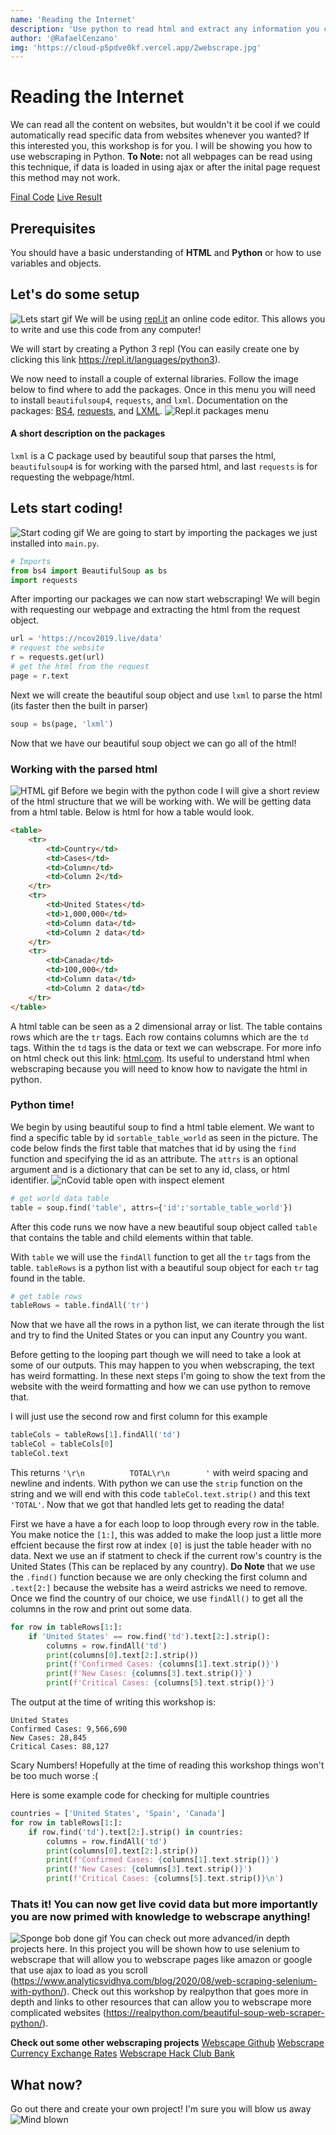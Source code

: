 ```yaml
---
name: 'Reading the Internet'
description: 'Use python to read html and extract any information you can find!'
author: '@RafaelCenzano'
img: 'https://cloud-p5pdve0kf.vercel.app/2webscrape.jpg'
---
```


# Reading the Internet
We can read all the content on websites, but wouldn't it be cool if we could automatically read specific data from websites whenever you wanted? If this interested you, this workshop is for you. I will be showing you how to use webscraping in Python.
**To Note:** not all webpages can be read using this technique, if data is loaded in using ajax or after the inital page request this method may not work.

[Final Code](https://repl.it/@SavageCoder77/Read-The-Internet#main.py)
[Live Result](https://Read-The-Internet.savagecoder77.repl.run)

## Prerequisites
You should have a basic understanding of **HTML** and **Python** or how to use variables and objects.

## Let's do some setup
![Lets start gif](https://cloud-p23nck0rj.vercel.app/1lets-start.gif)
We will be using [repl.it](https://repl.it) an online code editor. This allows you to write and use this code from any computer!

We will start by creating a Python 3 repl (You can easily create one by clicking this link https://repl.it/languages/python3).

We now need to install a couple of external libraries. Follow the image below to find where to add the packages. Once in this menu you will need to install `beautifulsoup4`, `requests`, and `lxml`.  Documentation on the packages: [BS4](https://www.crummy.com/software/BeautifulSoup/bs4/doc/), [requests](https://requests.readthedocs.io/en/master/), and [LXML](https://lxml.de).
![Repl.it packages menu](https://cloud-p5pdve0kf.vercel.app/0ezgif.com-video-to-gif.gif)


#### A short description on the packages
`lxml` is a C package used by beautiful soup that parses the html, `beautifulsoup4` is for working with the parsed html, and last `requests` is for requesting the webpage/html.

## Lets start coding!
![Start coding gif](https://cloud-5bmb4t5tp.vercel.app/1start-coding.gif)
We are going to start by importing the packages we just installed into `main.py`.
```python
# Imports
from bs4 import BeautifulSoup as bs
import requests
```
After importing our packages we can now start webscraping! We will begin with requesting our webpage and extracting the html from the request object.
```python
url = 'https://ncov2019.live/data'
# request the website
r = requests.get(url)
# get the html from the request
page = r.text
```
Next we will create the beautiful soup object and use `lxml` to parse the html (its faster then the built in parser)
```python
soup = bs(page, 'lxml')
```
Now that we have our beautiful soup object we can go all of the html! 

### Working with the parsed html
![HTML gif](https://cloud-5bmb4t5tp.vercel.app/2html.gif)
Before we begin with the python code I will give a short review of the html structure that we will be working with. We will be getting data from a html table. Below is html for how a table would look.
```html
<table>
    <tr>
        <td>Country</td>
        <td>Cases</td>
        <td>Column</td>
        <td>Column 2</td>
    </tr>
    <tr>
        <td>United States</td>
        <td>1,000,000</td>
        <td>Column data</td>
        <td>Column 2 data</td>
    </tr>
    <tr>
        <td>Canada</td>
        <td>100,000</td>
        <td>Column data</td>
        <td>Column 2 data</td>
    </tr>
</table>
```
A html table can be seen as a 2 dimensional array or list. The table contains rows which are the `tr` tags. Each row contains columns which are the `td` tags. Within the `td` tags is the data or text we can webscrape. For more info on html check out this link: [html.com](https://html.com). Its useful to understand html when webscraping because you will need to know how to navigate the html in python.

### Python time!
We begin by using beautiful soup to find a html table element. We want to find a specific table by id `sortable_table_world` as seen in the picture. The code below finds the first table that matches that id by using the `find` function and specifying the id as an attribute. The `attrs` is an optional argument and is a dictionary that can be set to any id, class, or html identifier.
![nCovid table open with inspect element](https://cloud-p5pdve0kf.vercel.app/1inspect_element.png)
```python
# get world data table
table = soup.find('table', attrs={'id':'sortable_table_world'})
```
After this code runs we now have a new beautiful soup object called `table` that contains the table and child elements within that table.

With `table` we will use the `findAll` function to get all the `tr` tags from the table. `tableRows` is a python list with a beautiful soup object for each `tr` tag found in the table.
```python
# get table rows
tableRows = table.findAll('tr')
```
Now that we have all the rows in a python list, we can iterate through the list and try to find the United States or you can input any Country you want.

Before getting to the looping part though we will need to take a look at some of our outputs. This may happen to you when webscraping, the text has weird formatting. In these next steps I'm going to show the text from the website with the weird formatting and how we can use python to remove that.

I will just use the second row and first column for this example
```python
tableCols = tableRows[1].findAll('td')
tableCol = tableCols[0]
tableCol.text
```
This returns `'\r\n          TOTAL\r\n        '` with weird spacing and newline and indents. With python we can use the `strip` function on the string and we will end with this code `tableCol.text.strip()` and this text `'TOTAL'`. Now that we got that handled lets get to reading the data!

First we have a have a for each loop to loop through every row in the table. You make notice the `[1:]`, this was added to make the loop just a little more effcient because the first row at index `[0]` is just the table header with no data. Next we use an if statment to check if the current row's country is the United States (This can be replaced by any country). **Do Note** that we use the `.find()` function because we are only checking the first column and `.text[2:]` because the website has a weird astricks we need to remove. Once we find the country of our choice, we use `findAll()` to get all the columns in the row and print out some data.
```python
for row in tableRows[1:]:
    if 'United States' == row.find('td').text[2:].strip():
        columns = row.findAll('td')
        print(columns[0].text[2:].strip())
        print(f'Confirmed Cases: {columns[1].text.strip()}')
        print(f'New Cases: {columns[3].text.strip()}')
        print(f'Critical Cases: {columns[5].text.strip()}')
```
The output at the time of writing this workshop is:
```
United States
Confirmed Cases: 9,566,690
New Cases: 28,845
Critical Cases: 88,127
```
Scary Numbers! Hopefully at the time of reading this workshop things won't be too much worse :(

Here is some example code for checking for multiple countries
```python
countries = ['United States', 'Spain', 'Canada']
for row in tableRows[1:]:
    if row.find('td').text[2:].strip() in countries:
        columns = row.findAll('td')
        print(columns[0].text[2:].strip())
        print(f'Confirmed Cases: {columns[1].text.strip()}')
        print(f'New Cases: {columns[3].text.strip()}')
        print(f'Critical Cases: {columns[5].text.strip()}\n')
```

### Thats it! You can now get live covid data but more importantly you are now primed with knowledge to webscrape anything!
![Sponge bob done gif](https://cloud-5bmb4t5tp.vercel.app/0completed.gif)
You can check out more advanced/in depth projects here. In this project you will be shown how to use selenium to webscrape that will allow you to webscrape pages like amazon or google that use ajax to load as you scroll (https://www.analyticsvidhya.com/blog/2020/08/web-scraping-selenium-with-python/). Check out this workshop by realpython that goes more in depth and links to other resources that can allow you to webscrape more complicated websites (https://realpython.com/beautiful-soup-web-scraper-python/).

**Check out some other webscraping projects**
[Webscape Github](https://repl.it/@SavageCoder77/Scrape-Github)
[Webscrape Currency Exchange Rates](https://repl.it/@SavageCoder77/USD-to-other-Currencies#main.py)
[Webscrape Hack Club Bank](https://repl.it/@SavageCoder77/Hack-Club-Bank-scraper#main.py)

## What now?

Go out there and create your own project! I'm sure you will blow us away
![Mind blown](https://cloud-p23nck0rj.vercel.app/0amazed.gif)
